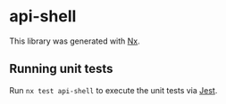 # api-shell

This library was generated with [Nx](https://nx.dev).

## Running unit tests

Run `nx test api-shell` to execute the unit tests via [Jest](https://jestjs.io).
